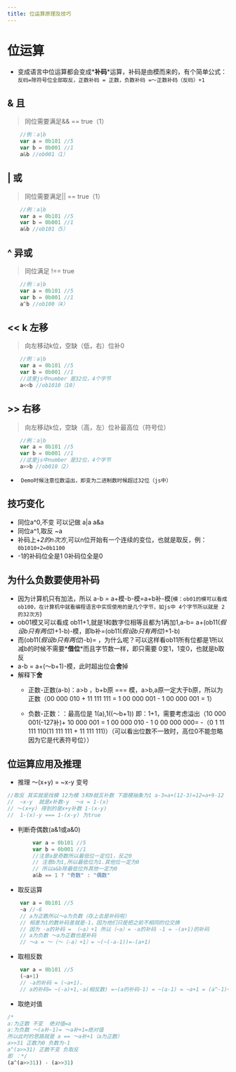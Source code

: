 ```yaml
---
title: 位运算原理及技巧
---
```

# 位运算
+ 变成语言中位运算都会变成*__补码__*运算，补码是由模而来的，有个简单公式：
`反码=除符号位全部取反，正数补码 = 正数，负数补码 =～正数补码（反码）+1`

## & 且 
> 同位需要满足&& == true（1） 
```js
	//例：a|b 
	var a = 0b101 //5
	var b = 0b001 //1
	a&b //ob001（1）
```

## | 或
> 同位需要满足|| == true（1） 
```js
	//例：a|b 
	var a = 0b101 //5
	var b = 0b001 //1
	a&b //ob101（5）
```

## ^ 异或
> 同位满足 !== true 
```js
	//例：a|b 
	var a = 0b101 //5
	var b = 0b001 //1
	a^b //ob100（4）
```

## << k 左移
> 向左移动k位，空缺（低，右）位补0
```js
	//例：a|b 
	var a = 0b101 //5
	var b = 0b001 //1
	//这里js中number 是32位，4个字节
	a<<b //ob1010（10）
```

## >> 右移
> 向左移动k位，空缺（高，左）位补最高位（符号位）
```js
	//例：a|b 
	var a = 0b101 //5
	var b = 0b001 //1
	//这里js中number 是32位，4个字节
	a>>b //ob010（2）
```

+ ` Demo时候注意位数溢出，即变为二进制数时候超过32位（js中）`

## 技巧变化
+ 同位a^0,不变 可以记做 a|a a&a
+ 同位a^1,取反 ~a
+ 补码上+*2的n次方*,可以n位开始有一个连续的变位，也就是取反，例：`0b1010+2=0b1100`
+ -1的补码位全是1  0补码位全是0

## 为什么负数要使用补码
+ 因为计算机只有加法，所以 a-b = a+模-b-模=a+b补-模(`模：ob01的模可以看成ob100，在计算机中就看编程语言中实现使用的是几个字节，如js中 4个字节所以就是 2的32次方`)
+ ob01模又可以看成 ob11+1,就是1和数字位相等且都为1再加1,a-b= a+(ob11(*假设b只有两位*)+1-b)-模，即b补=(ob11(*假设b只有两位*)+1-b)
+ 而(ob11(*假设b只有两位*)-b)= ，为什么呢？可以这样看ob11所有位都是1所以减b的时候不需要*__借位__*而且字节数一样，即只需要 0变1，1变0，也就是b取反
+ a-b = a+(～b+1)-模，此时超出位会**舍**掉
+ 解释下**舍** 
	- 正数-正数(a-b)：a>b ，b+b原 === 模，a>b,a原一定大于b原，所以为正数（00 000 010 + 11 111 111 =  1 00 000 001 - 1 00 000 001 = 1）
	 
	- 负数-正数：：最高位是  1(a),1((～b+1)) 即：1+1，需要考虑溢出（10 000 001(-127补)+ 10 000 001 = 1 00 000 010 - 1 0 00 000 000= -（0 1 11 111 110(11 111 111 + 11 111 111)）（可以看出位数不一致时，高位0不能忽略因为它是代表符号位））  

## 位运算应用及推理

+ 推理 ～(x+y) = ~x-y 变号  
```js
//取反 其实就是找模 12为模 3和9就互补数 下面模抽象为1 a-3=a+(12-3)=12=a+9-12
//  ~x-y  就是x补数-y  ～x = 1-(x)
// ～(x+y) 得到的是x+y补数 1-(x-y)
//  1-(x)-y === 1-(x-y) 为true
```

+ 判断奇偶数(a&1或a&0)
```js
		var a = 0b101 //5 
		var b = 0b001 //1
		//注意a是奇数所以最低位一定位1，反之0
		// 注意b为1,所以最低位为1.其他位一定为0
		// 所以a&b除最低位外其他一定为0
		a&b == 1 ? "奇数" : "偶数"
```
+ 取反运算
```js
	var a = 0b101 //5
	~a //-6
	// a为正数所以～a为负数（存上去是补码啦）
	// 相差为1的数补码差就是-1，因为他们只是把之前不相同的位交换
	// 因为 -a的补码 = （~a）+1 所以（~a）= -a的补码 -1 = -(a+1)的补码
	// a为负数 ～a为正数也是补码
	// ～a = ～（～（-a）+1）= ~(~(-a-1))=-(a+1)
```
+  取相反数
```js
	var a = 0b101 //5
	(~a+1)
	// -a的补码 = (~a+1)，
	// a的补码= ~(-a)+1,-a(相反数) =~(a的补码-1) = ~(a-1) = ~a+1 = (a^-1)+1
```
+ 取绝对值
```js
/*
a:为正数 不变  绝对值=a
a:为负数 ～(a补-1)= ～a补+1=绝对值
所以此时的思路就是 a == ～a补+1（a为正数）
a>>31 正数为0 负数为-1
a^(a>>31) 正数不变 负取反
即 ：*/
(a^(a>>31)) - (a>>31)
```